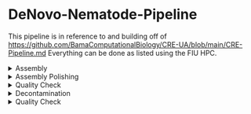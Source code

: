 # DeNovo-Nematode-Pipeline
This pipeline is in reference to and building off of https://github.com/BamaComputationalBiology/CRE-UA/blob/main/CRE-Pipeline.md
Everything can be done as listed using the FIU HPC. 

<details>
<summary>Assembly</summary>

We have assembly methods for nextDenovo and Flye programs. However, we find nextDenovo to generally be better and more contiguous. 

<details>
<summary>nextDenovo</summary>

If you have your own data already, skip down and start at the line of code that says #create the input file.
	
```
module load sratoolkit-3.0.0
```

Go to NCBI SRA and search _Oscheius_. use the filters at the side to narrow it down to genome and nanopore reads. Find the sra ID for _Oscheius_ sp.G, the number is **SRR16242712**

```
fasterq-dump SRR16242712
#this will take a while and give you no feedback so just believe it will work.
```

If successful you should have a file named SRR16242712.fastq with 18G of data. Type ls -lh to see this.


--------------------------------------------------------------------------------------------------------------------------------------------------------------

https://github.com/Nextomics/NextDenovo
```
#create the input file
ls SRR16242712.fastq > input.fofn
```

```
#create the configuration file for assembly
vi run.cfg
```

Press[i] for insert and copy and paste the below section (this was obtained by going to nextDenovo documentation and copying the run.cfg file. Then we correct a few lines for our data, like genome size for example. If you don't know the genome size you can estimate it from a related species or use the option auto.

```
[General]
job_type = local
job_prefix = nextDenovo
task = all
rewrite = yes
deltmp = yes
parallel_jobs = 20
input_type = raw
read_type = ont # clr, ont, hifi
input_fofn = input.fofn
workdir = PB127

[correct_option]
read_cutoff = 1k
genome_size = 120M # estimated genome size, I know because I've already assembled this one
sort_options = -m 20g -t 15
minimap2_options_raw = -t 8
pa_correction = 3
correction_options = -p 15

[assemble_option]
minimap2_options_cns = -t 8
nextgraph_options = -a 1
```

Save by pressing [esc], type ':wq' and press [enter]

```
#create the script to run nextDenovo and create an assembled genome
vi assemble.sh
```

Press [i] for insert mode and copy the below script

```
#!/bin/bash

#SBATCH --account iacc_jfierst
#SBATCH --qos highmem1
#SBATCH --partition highmem1
#SBATCH --output=out_%assemble.log
#SBATCH --mail-user=vegge003@fiu.edu 	#use your own email instead
#SBATCH --mail-type=ALL

module load nextDenovo-2.5.0

nextDenovo run.cfg
```

Save by pressing [esc], type ':wq' and press [enter]


Run the script with: 
```
sbatch < assemble.sh
```

To see if your job is running type the following command:
```
squeue --me
```

There is a common issue some face and you may need to load modules before you run the script. In which case use:
```
module load nextDenovo-2.5.0
sbatch < assemble.sh
```

The final assembly result is at 03.ctg_graph/nd.asm.fasta

Basic statistics for the assembly are at 03.ctg_graph/nd.asm.fasta.stat
</details>

<details>
	<summary>Flye</summary>
	
If you have your own data already, skip down and start conda installation.
	
```
module load sratoolkit-3.0.0
```

Go to NCBI SRA and search _Oscheius_. use the filters at the side to narrow it down to genome and nanopore reads. Find the sra ID for _Oscheius_ sp.G, the number is **SRR16242712**

```
fasterq-dump SRR16242712
#this will take a while and give you no feedback so just believe it will work.
```

If successful you should have a file named SRR16242712.fastq with 18G of data. Type ls -lh to see this.


------------------------------------------------------------------------------------------------------------------------------------------------

https://canu.readthedocs.io/en/latest/quick-start.html#quickstart

The Canu module is available on HPC but I run into a problem with java when trying to use the module. Additionally, Flye is not available, and we don't use these programs enough to request their download. Thus, I've just created conda environments for these. You can try using the anaconda module on HPC (module load anaconda2), but I downloaded my own anaconda a long time ago. You can get the linux version of anaconda here: https://www.anaconda.com/download
Miniconda or Mamba probably work too, I just haven't tried.


Get Canu
```
conda create -n canu
conda activate canu
conda install -c bioconda canu
```

Create script
```
vi canu_correction.sh
```
Hit [i] for insertion mode and copy/paste the following:

```
#!/bin/bash

#SBATCH --account iacc_jfierst
#SBATCH --qos highmem1
#SBATCH --partition highmem1
#SBATCH --output=out_%canu_correct.log
#SBATCH --mail-user=vegge003@fiu.edu   #use your own email
#SBATCH --mail-type=ALL

conda activate canu

canu -correct -p PB127_canu -d canu_out genomeSize=120M useGrid=false -nanopore-raw ./SRR16242712.fastq
```

Save by pressing [esc], type ':wq' and press [enter]


Run the script with: 
```
sbatch < canu_correction.sh
```

To see if your job is running type the following command:
```
squeue --me
```

-----------------------------------------------------------------------------------------------------------------------------------------------------------

https://github.com/fenderglass/Flye

Get Flye
```
conda create -n flye
conda activate flye
conda install -c bioconda flye
```

Create the script
```
vi flye_assemble.sh
```

```
#!/bin/bash

#SBATCH --account iacc_jfierst
#SBATCH --qos highmem1
#SBATCH --partition highmem1
#SBATCH --output=out_%flye_assembly.log
#SBATCH --mail-user=vegge003@fiu.edu   #use your own email
#SBATCH --mail-type=ALL


module load bio/bioinfo-gcc
module load python/python3/3.6.5

/jlf/jdmillwood/Flye/bin/flye --nano-corr /jlf/vkeggers/DF5018_2/canu_out/DF5018_2.correctedReads.fasta.gz -o flye_try -t 8 --genome-size 120M
```

Run the script with: 
```
sbatch < canu_correction.sh
```

To see if your job is running type the following command:
```
squeue --me
```

</details>

We have also assembled using Verkko, which is the more current best practice. However this requires PacBio and Nanopore reads while the above only require Nanopore and Illumina. If you can, then Verkko is highly recommended. 

<details>
	<summary>Verkko</summary>

https://github.com/marbl/verkko

Install Verkko with Conda:
```
conda create -n verkko -c conda-forge -c bioconda -c defaults verkko
conda activate verkko
```

Create the script:
```
vi verkko.sh
```

Press[i] for instertion and copy/paste the following:
```
#!/bin/bash

#SBATCH --account iacc_jfierst
#SBATCH --qos highmem1
#SBATCH --partition highmem1
#SBATCH --output=out_%verkko.log
#SBATCH --mail-user=vegge003@fiu.edu   #use your own email
#SBATCH --mail-type=ALL

verkko -d <work-directory> --hifi <hifi-read-files> --nano <ont-read-files>
```
	
</details>

</details>


<details>
<summary>Assembly Polishing</summary>

Illumina has a higher base calling accuracy than nanopore (although nanopore may be catching up soon). Therefore we "polish" the assembly by correcting the long read assembly with Illumina short read data. 

Find the Illumina data associated with _Oscheius_ sp.G on NCBI SRA. You should get the asseccion number: SRR16242711. If you already have your own data then skip down and start at the line of code that says #create the input file.

```
fasterq-dump SRR16242711
```
If successful you should have a file named SRR16242711_1.fastq and SRR16242711_2.fastq both with 5.4G of data. Type ls -lh to see this.

---------------------------------------------------------------------------------------------------------------------------------------------------------------

https://github.com/Nextomics/NextPolish
```
#create the input file
ls SRR16242711_1.fastq SRR16242711_2.fastq > sgs.fofn
```

Modify the run.cfg file by typing 'vi run.cfg' and hit [i] for insert. Delete the existing code and copy/paste the following:

```
[General]
job_type = local
job_prefix = nextPolish
task = best
rewrite = yes
rerun = 3
parallel_jobs = 6
multithread_jobs = 5
genome = /your/path/to/03.ctg_graph/nd.asm.fasta #genome file
genome_size = 120M
workdir = ./01_rundir
polish_options = -p {multithread_jobs}

[sgs_option]
sgs_fofn = ./sgs.fofn
sgs_options = -max_depth 100 -bwa
```

Create a script for polishing by typing 'vi polish.sh', hit [i] for insert, and copy/paste the following:

```
#!/bin/bash

#SBATCH --account iacc_jfierst
#SBATCH --qos highmem1
#SBATCH --partition highmem1
#SBATCH --output=out_%polish.log
#SBATCH --mail-user=vegge003@fiu.edu   #use your email
#SBATCH --mail-type=ALL

module load nextPolish-1.4.0   #might need to load before running script

nextPolish run.cfg
```

Run the script. The output will be a file with pid***** and a directory named 01_rundir. The directory contains genome.nextpolish.fasta (the polished genome) and genome.nextpolish.fasta.stat (stats about the corrections made). Please rename the file if working with multiple genomes because all will come out with the same name and it could get confusing. 

</details>

<details>

<summary>Quality Check</summary>

We use QUAST and BUSCO to check the quality of our genome assemblies. There are two ways of doing this: module load from the hpc, or creating a conda environment. 

**BUSCO**

We need to download the nematode dataset so that we can run busco in offline mode. 

```
wget --no-check-certificate https://busco-data.ezlab.org/v5/data/lineages/nematoda_odb10.2020-08-05.tar.gz
tar -xvzf nematoda_odb10.2020-08-05.tar.gz
```

type 'vi busco.sh' to create a script, hit [i], and copy/paste the lines below:

```
#!/bin/bash

#SBATCH --account iacc_jfierst
#SBATCH --qos highmem1
#SBATCH --partition highmem1
#SBATCH --output=out_%busco.log
#SBATCH --mail-user=vegge003@fiu.edu  #use your email
#SBATCH --mail-type=ALL


module load quast-5.2.0 	#might need to load before running script

export AUGUSTUS_CONFIG_PATH="/your/path/to/Augustus"

busco -c 4 -m genome -i /your/path/to/01_rundir/genome.nextpolish.fasta -o busco_PB127 --offline --lineage_dataset /home/data/jfierst/your_username/nematoda_odb10
```
Notice the AUGUSTUS_CONFIG_PATH. We need to copy the augustus directory, give it write permissions, and tell the program the path to that directory. 

```
cp -R /home/data/jfierst/veggers/programs/Augustus/ /your/path/.
cd Augustus
chmod +777 *  #this is a easy but unsafe way to make sure all directories within the directory Augustus each have all permissions. This will take some time.
```
Edit the script to include your path to Augustus and run the script. BUSCO may take multiple hours to run but should not take longer than a day. Your output will be a short_summary*.txt file.

**QUAST**


```
#!/bin/bash

#SBATCH --account iacc_jfierst
#SBATCH --qos highmem1
#SBATCH --partition highmem1
#SBATCH --output=out_%quast.log
#SBATCH --mail-user=vegge003@fiu.edu    #use your own email
#SBATCH --mail-type=ALL

module load quast-5.2.0  #may need to load before running script

quast.py -t 4 --eukaryote --plots-format pdf /your/path/to/01_rundir/genome.nextpolish.fasta -o ./PB127_quast/
```

QUAST only takes a minute or two and the output is in the directory PB127_quast. The file report.txt gives you basic genome assembly stats like GC content, N50, # contigs, etc. The html files are files that display the information in a graphical way using icarus viewer.

</details>

<details>

 <summary>Decontamination</summary>
 
</details>


<details>

 <summary>Quality Check</summary>
</details>
